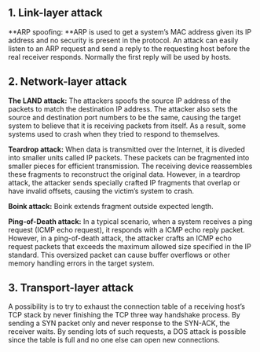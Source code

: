 ## 1. Link-layer attack 

**ARP spoofing: **ARP is used to get a system’s MAC address given its IP address and no security is present in the protocol. An attack can easily listen to an ARP request and send a reply to the requesting host before the real receiver responds. Normally the first reply will be used by hosts. 



## 2. Network-layer attack 

**The LAND attack:** The attackers spoofs the source IP address of the packets to match the destination IP address. The attacker also sets the source and destination port numbers to be the same, causing the target system to believe that it is receiving packets from itself. As a result, some systems used to crash when they tried to respond to themselves.

**Teardrop attack:** When data is transmitted over the Internet, it is diveded into smaller units called IP packets. These packets can be fragmented into smaller pieces for efficient transmission. The receiving device reassembles these fragments to reconstruct the original data. However, in a teardrop attack, the attacker sends specially crafted IP fragments that overlap or have invalid offsets, causing the victim’s system to crash.

**Boink attack:** Boink extends fragment outside expected length.

**Ping-of-Death attack:** In a typical scenario, when a system receives a ping request (ICMP echo request), it responds with a ICMP echo reply packet. However, in a ping-of-death attack, the attacker crafts an ICMP echo request packets that exceeds the maximum allowed size specified in the IP standard. This oversized packet can cause buffer overflows or other memory handling errors in the target system.



## 3. Transport-layer attack

A possibility is to try to exhaust the connection table of a receiving host’s TCP stack by never finishing the TCP three way handshake process. By sending a SYN packet only and never response to the SYN-ACK, the receiver waits. By sending lots of such requests, a DOS attack is possible since the table is full and no one else can open new connections.

